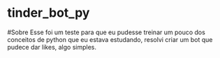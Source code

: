 # tinder_bot_py
#Sobre
Esse foi um teste para que eu pudesse treinar um pouco dos conceitos de python que eu estava estudando, 
resolvi criar um bot que pudece dar likes, algo simples. 
